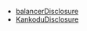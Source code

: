 - [balancerDisclosure](https://forum.balancer.fi/t/balancer-v2-token-frontrun-vulnerability-disclosure/6309)
- [KankoduDisclosure](https://mirror.xyz/0x38F1416B9Ed3a5DA9C12c56cb4F74D9564844728/iv9_q74rSlK7gbvbJAECuDIbzfUtrSCO6mSWIHPskKI)

